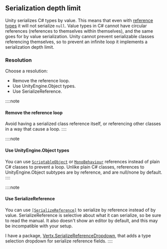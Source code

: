 ## Serialization depth limit
Unity serializes C# types by value. This means that even with [reference types](../Value%20And%20Reference%20Types.md#reference-types) it will not serialize `null`.
Value types in C# cannot have circular references (references to themselves within themselves), and the same goes for by value serialization. Unity cannot prevent serializable classes referencing themselves, so to prevent an infinite loop it implements a serialization depth limit.

### Resolution
Choose a resolution:
- Remove the reference loop.
- Use UnityEngine.Object types.
- Use SerializeReference.

::::note
#### Remove the reference loop
Avoid having a serialized class reference itself, or referencing other classes in a way that cause a loop.
::::

::::note
#### Use UnityEngine.Object types
You can use [`ScriptableObject`](https://docs.unity3d.com/Manual/class-ScriptableObject.html) or [`MonoBehaviour`](https://docs.unity3d.com/Manual/class-MonoBehaviour.html) references instead of plain C# classes to prevent a loop.
Unlike plain C# classes, references to UnityEngine.Object subtypes are by reference, and are null/none by default.
::::

::::note
#### Use SerializeReference
You can use [`[SerializeReference]`](https://docs.unity3d.com/ScriptReference/SerializeReference.html) to serialize by reference instead of by value.
SerializeReference is selective about what it can serialize, so be sure to read the manual. It also doesn't show an editor by default, and this may be incompatible with your setup.

I have a package, [Vertx.SerializeReferenceDropdown](https://github.com/vertxxyz/Vertx.SerializeReferenceDropdown), that adds a type selection dropdown for serialize reference fields.
::::
